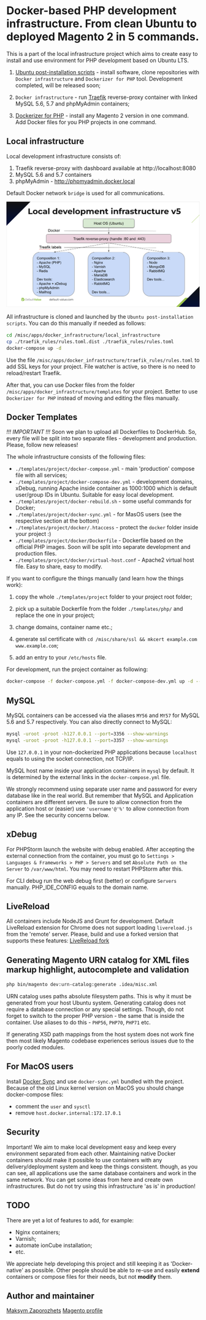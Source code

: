 # Docker-based PHP development infrastructure. From clean Ubuntu to deployed Magento 2 in 5 commands. #

This is a part of the local infrastructure project which aims to create easy to install and use environment for PHP development based on Ubuntu LTS.

1. [Ubuntu post-installation scripts](https://github.com/DefaultValue/ubuntu_post_install_scripts) - install software, clone repositories with `Docker infrastructure` and
`Dockerizer for PHP` tool. Development completed, will be released soon;

2. `Docker infrastructure` - run [Traefik](https://traefik.io/) reverse-proxy container with linked MySQL 5.6, 5.7 and
phpMyAdmin containers;

3. [Dockerizer for PHP](https://github.com/DefaultValue/dockerizer_for_php) - install any Magento 2 version in one command. Add Docker files for you PHP projects
in one command.


## Local infrastructure ##

Local development infrastructure consists of:
1) Traefik reverse-proxy with dashboard available at http://localhost:8080
2) MySQL 5.6 and 5.7 containers
3) phpMyAdmin - http://phpmyadmin.docker.local 

Default Docker network `bridge` is used for all communications.

![Infrastructure schema](https://raw.githubusercontent.com/DefaultValue/docker_infrastructure/master/docker_infrastructure_schema.png)

All infrastructure is cloned and launched by the `Ubuntu post-installation scripts`. You can do this manually if needed
as follows:

```bash
cd /misc/apps/docker_infrastructure/local_infrastructure
cp ./traefik_rules/rules.toml.dist ./traefik_rules/rules.toml
docker-compose up -d
```

Use the file `/misc/apps/docker_infrastructure/traefik_rules/rules.toml` to add SSL keys for your project. File watcher
is active, so there is no need to reload/restart Traefik.

After that, you can use Docker files from the folder `/misc/apps/docker_infrastructure/templates` for your project.
Better to use `Dockerizer for PHP` instead of moving and editing the files manually.


## Docker Templates ##

*!!! IMPORTANT !!!*
Soon we plan to upload all Dockerfiles to DockerHub. So, every file will be split into two separate files - development
and production. Please, follow new releases!

The whole infrastructure consists of the following files:

- `./templates/project/docker-compose.yml` - main 'production' compose file with all services;
- `./templates/project/docker-compose-dev.yml` - development domains, xDebug, running Apache inside container as
1000:1000 which is default user/group IDs in Ubuntu. Suitable for easy local development.
- `./templates/project/docker-rebuild.sh` - some useful commands for Docker;
- `./templates/project/docker-sync.yml` - for MasOS users (see the respective section at the bottom)
- `./templates/project/docker/.htaccess` - protect the `docker` folder inside your project :)
- `./templates/project/docker/Dockerfile` - Dockerfile based on the official PHP images. Soon will be split into
separate development and production files.
- `./templates/project/docker/virtual-host.conf` - Apache2 virtual host file. Easy to share, easy to modify.

If you want to configure the things manually (and learn how the things work):

1) copy the whole `./templates/project` folder to your project root folder;

2) pick up a suitable Dockerfile from the folder `./templates/php/` and replace the one in your project;

3) change domains, container name etc.;

4) generate ssl certificate with `cd /misc/share/ssl && mkcert example.com www.example.com`;

5) add an entry to your `/etc/hosts` file.

For development, run the project container as following:

```bash
docker-compose -f docker-compose.yml -f docker-compose-dev.yml up -d --build --force-recreate
```

## MySQL ##

MySQL containers can be accessed via the aliases `MY56` and `MY57` for MySQL 5.6 and 5.7 respectively. You can also
directly connect to MySQL:

```bash
mysql -uroot -proot -h127.0.0.1 --port=3356 --show-warnings
mysql -uroot -proot -h127.0.0.1 --port=3357 --show-warnings
```

Use `127.0.0.1` in your non-dockerized PHP applications because `localhost` equals to using the socket connection,
not TCP/IP.

MySQL host name inside your application containers in `mysql` by default. It is determined by the external links in
the `docker-compose.yml` file.

We strongly recommend using separate user name and password for every database like in the real world. But remember
that MySQL and Application containers are different servers. Be sure to allow connection from the application host
or (easier) use `'username'@'%'` to allow connection from any IP. See the security concerns below.


## xDebug ##

For PHPStorm launch the website with debug enabled. After accepting the external connection from the container, you
must go to
`Settings > Languages & Frameworks > PHP > Servers` and set `Absolute Path on the Server` to `/var/www/html`. You may
need to restart PHPStorm after this.

For CLI debug run the web debug first (better) or configure `Servers` manually. PHP_IDE_CONFIG equals to the domain name.


## LiveReload ##

All containers include NodeJS and Grunt for development. Default LiveReload extension for Chrome does not support
loading `livereload.js` from the 'remote' server. Please, build and use a forked version that supports these
features: [LiveReload fork](https://github.com/lokcito/livereload-extensions)


## Generating Magento URN catalog for XML files markup highlight, autocomplete and validation ##

```bash
php bin/magento dev:urn-catalog:generate .idea/misc.xml
```

URN catalog uses paths absolute filesystem paths. This is why it must be generated from your host Ubuntu system.
Generating catalog does not require a database connection or any special settings. Though, do not forget to switch
to the proper PHP version - the same that is inside the container. Use aliases to do this - `PHP56`, `PHP70`, `PHP71` etc.

If generating XSD path mappings from the host system does not work fine then most likely Magento codebase experiences
serious issues due to the poorly coded modules.


## For MacOS users ##

Install [Docker Sync](http://docker-sync.io/) and use `docker-sync.yml` bundled with the project.
Because of the old Linux kernel version on MacOS you should change docker-compose files:
- comment the `user` and `sysctl`
- remove `host.docker.internal:172.17.0.1`


## Security ##

Important! We aim to make local development easy and keep every environment separated from each other. Maintaining native
Docker containers should make it possible to use containers with any delivery/deployment system and keep the things
consistent. though, as you can see, all applications use the same database containers and work in the same network.
You can get some ideas from here and create own infrastructures. But do not try using this infrastructure 'as is'
in production!


## TODO ##

There are yet a lot of features to add, for example:
- Nginx containers;
- Varnish;
- automate ionCube installation;
- etc.

We appreciate help developing this project and still keeping it as 'Docker-native' as possible. Other people should be
able to re-use and easily **extend** containers or compose files for their needs, but not **modify** them.


## Author and maintainer ##

[Maksym Zaporozhets](mailto:maksimz@default-value.com)
[Magento profile](https://u.magento.com/certification/directory/dev/180177/)